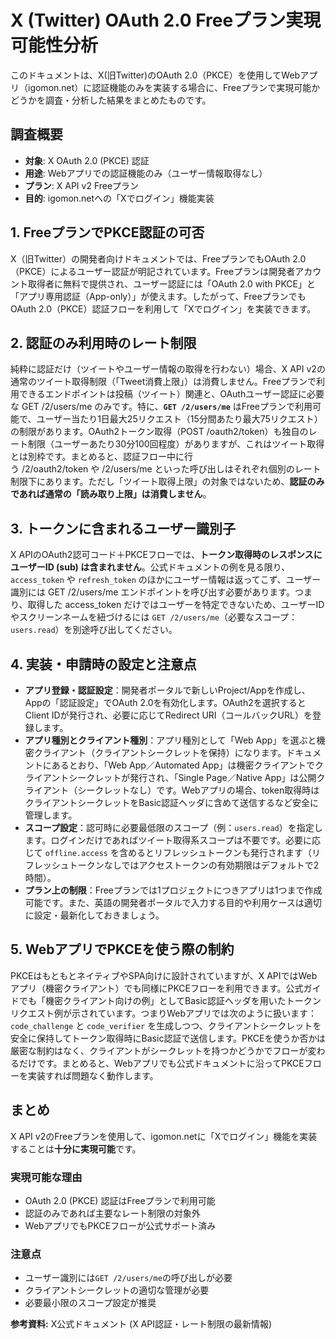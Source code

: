 # X (Twitter) OAuth 2.0 Freeプラン実現可能性分析

このドキュメントは、X(旧Twitter)のOAuth 2.0（PKCE）を使用してWebアプリ（igomon.net）に認証機能のみを実装する場合に、Freeプランで実現可能かどうかを調査・分析した結果をまとめたものです。

## 調査概要

- **対象**: X OAuth 2.0 (PKCE) 認証
- **用途**: Webアプリでの認証機能のみ（ユーザー情報取得なし）
- **プラン**: X API v2 Freeプラン
- **目的**: igomon.netへの「Xでログイン」機能実装

## 1. FreeプランでPKCE認証の可否

X（旧Twitter）の開発者向けドキュメントでは、FreeプランでもOAuth 2.0（PKCE）によるユーザー認証が明記されています。Freeプランは開発者アカウント取得者に無料で提供され、ユーザー認証には「OAuth 2.0 with PKCE」と「アプリ専用認証（App-only）」が使えます。したがって、FreeプランでもOAuth 2.0（PKCE）認証フローを利用して「Xでログイン」を実装できます。

## 2. 認証のみ利用時のレート制限

純粋に認証だけ（ツイートやユーザー情報の取得を行わない）場合、X API v2の通常のツイート取得制限（「Tweet消費上限」）は消費しません。Freeプランで利用できるエンドポイントは投稿（ツイート）関連と、OAuthユーザー認証に必要な GET /2/users/me のみです。特に、**`GET /2/users/me`** はFreeプランで利用可能で、ユーザー当たり1日最大25リクエスト（15分間あたり最大75リクエスト）の制限があります。OAuth2トークン取得（POST /oauth2/token）も独自のレート制限（ユーザーあたり30分100回程度）がありますが、これはツイート取得とは別枠です。まとめると、認証フロー中に行う /2/oauth2/token や /2/users/me といった呼び出しはそれぞれ個別のレート制限下にあります。ただし「ツイート取得上限」の対象ではないため、**認証のみであれば通常の「読み取り上限」は消費しません**。

## 3. トークンに含まれるユーザー識別子

X APIのOAuth2認可コード＋PKCEフローでは、**トークン取得時のレスポンスにユーザーID (sub) は含まれません**。公式ドキュメントの例を見る限り、`access_token` や `refresh_token` のほかにユーザー情報は返ってこず、ユーザー識別には GET /2/users/me エンドポイントを呼び出す必要があります。つまり、取得した access_token だけではユーザーを特定できないため、ユーザーIDやスクリーンネームを紐づけるには `GET /2/users/me`（必要なスコープ：`users.read`）を別途呼び出してください。

## 4. 実装・申請時の設定と注意点

- **アプリ登録・認証設定**：開発者ポータルで新しいProject/Appを作成し、Appの「認証設定」でOAuth 2.0を有効化します。OAuth2を選択するとClient IDが発行され、必要に応じてRedirect URI（コールバックURL）を登録します。
- **アプリ種別とクライアント種別**：アプリ種別として「Web App」を選ぶと機密クライアント（クライアントシークレットを保持）になります。ドキュメントにあるとおり、「Web App／Automated App」は機密クライアントでクライアントシークレットが発行され、「Single Page／Native App」は公開クライアント（シークレットなし）です。Webアプリの場合、token取得時はクライアントシークレットをBasic認証ヘッダに含めて送信するなど安全に管理します。
- **スコープ設定**：認可時に必要最低限のスコープ（例：`users.read`）を指定します。ログインだけであればツイート取得系スコープは不要です。必要に応じて `offline.access` を含めるとリフレッシュトークンも発行されます（リフレッシュトークンなしではアクセストークンの有効期限はデフォルトで2時間）。
- **プラン上の制限**：Freeプランでは1プロジェクトにつきアプリは1つまで作成可能です。また、英語の開発者ポータルで入力する目的や利用ケースは適切に設定・最新化しておきましょう。

## 5. WebアプリでPKCEを使う際の制約

PKCEはもともとネイティブやSPA向けに設計されていますが、X APIではWebアプリ（機密クライアント）でも同様にPKCEフローを利用できます。公式ガイドでも「機密クライアント向けの例」としてBasic認証ヘッダを用いたトークンリクエスト例が示されています。つまりWebアプリでは次のように扱います：`code_challenge` と `code_verifier` を生成しつつ、クライアントシークレットを安全に保持してトークン取得時にBasic認証で送信します。PKCEを使うか否かは厳密な制約はなく、クライアントがシークレットを持つかどうかでフローが変わるだけです。まとめると、Webアプリでも公式ドキュメントに沿ってPKCEフローを実装すれば問題なく動作します。

## まとめ

X API v2のFreeプランを使用して、igomon.netに「Xでログイン」機能を実装することは**十分に実現可能**です。

### 実現可能な理由

- OAuth 2.0 (PKCE) 認証はFreeプランで利用可能
- 認証のみであれば主要なレート制限の対象外
- WebアプリでもPKCEフローが公式サポート済み

### 注意点

- ユーザー識別には`GET /2/users/me`の呼び出しが必要
- クライアントシークレットの適切な管理が必要
- 必要最小限のスコープ設定が推奨

**参考資料:** X公式ドキュメント (X API認証・レート制限の最新情報)

